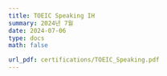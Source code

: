 ```yaml
---
title: TOEIC Speaking IH
summary: 2024년 7월
date: 2024-07-06
type: docs
math: false

url_pdf: certifications/TOEIC_Speaking.pdf
---
```

